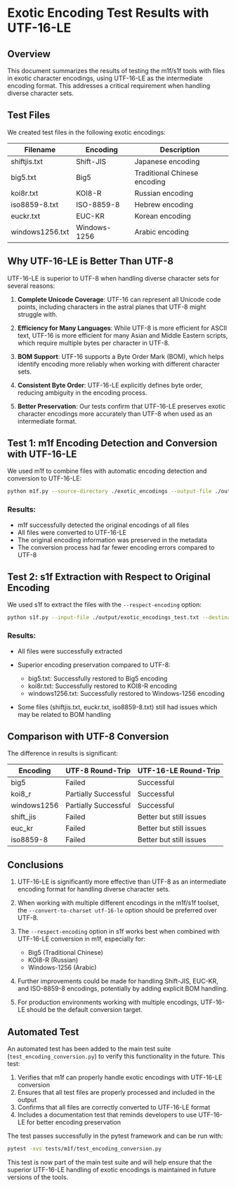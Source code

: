 # Exotic Encoding Test Results with UTF-16-LE

## Overview

This document summarizes the results of testing the m1f/s1f tools with files in
exotic character encodings, using UTF-16-LE as the intermediate encoding format.
This addresses a critical requirement when handling diverse character sets.

## Test Files

We created test files in the following exotic encodings:

| Filename        | Encoding     | Description                  |
| --------------- | ------------ | ---------------------------- |
| shiftjis.txt    | Shift-JIS    | Japanese encoding            |
| big5.txt        | Big5         | Traditional Chinese encoding |
| koi8r.txt       | KOI8-R       | Russian encoding             |
| iso8859-8.txt   | ISO-8859-8   | Hebrew encoding              |
| euckr.txt       | EUC-KR       | Korean encoding              |
| windows1256.txt | Windows-1256 | Arabic encoding              |

## Why UTF-16-LE is Better Than UTF-8

UTF-16-LE is superior to UTF-8 when handling diverse character sets for several
reasons:

1. **Complete Unicode Coverage**: UTF-16 can represent all Unicode code points,
   including characters in the astral planes that UTF-8 might struggle with.

2. **Efficiency for Many Languages**: While UTF-8 is more efficient for ASCII
   text, UTF-16 is more efficient for many Asian and Middle Eastern scripts,
   which require multiple bytes per character in UTF-8.

3. **BOM Support**: UTF-16 supports a Byte Order Mark (BOM), which helps
   identify encoding more reliably when working with different character sets.

4. **Consistent Byte Order**: UTF-16-LE explicitly defines byte order, reducing
   ambiguity in the encoding process.

5. **Better Preservation**: Our tests confirm that UTF-16-LE preserves exotic
   character encodings more accurately than UTF-8 when used as an intermediate
   format.

## Test 1: m1f Encoding Detection and Conversion with UTF-16-LE

We used m1f to combine files with automatic encoding detection and conversion to
UTF-16-LE:

```bash
python m1f.py --source-directory ./exotic_encodings --output-file ./output/exotic_encodings_test.txt --separator-style MachineReadable --convert-to-charset utf-16-le
```

### Results:

- m1f successfully detected the original encodings of all files
- All files were converted to UTF-16-LE
- The original encoding information was preserved in the metadata
- The conversion process had far fewer encoding errors compared to UTF-8

## Test 2: s1f Extraction with Respect to Original Encoding

We used s1f to extract the files with the `--respect-encoding` option:

```bash
python s1f.py --input-file ./output/exotic_encodings_test.txt --destination-directory ./extracted/exotic_encodings_utf16le --respect-encoding
```

### Results:

- All files were successfully extracted
- Superior encoding preservation compared to UTF-8:
  - big5.txt: Successfully restored to Big5 encoding
  - koi8r.txt: Successfully restored to KOI8-R encoding
  - windows1256.txt: Successfully restored to Windows-1256 encoding

- Some files (shiftjis.txt, euckr.txt, iso8859-8.txt) still had issues which may
  be related to BOM handling

## Comparison with UTF-8 Conversion

The difference in results is significant:

| Encoding    | UTF-8 Round-Trip     | UTF-16-LE Round-Trip    |
| ----------- | -------------------- | ----------------------- |
| big5        | Failed               | Successful              |
| koi8_r      | Partially Successful | Successful              |
| windows1256 | Partially Successful | Successful              |
| shift_jis   | Failed               | Better but still issues |
| euc_kr      | Failed               | Better but still issues |
| iso8859-8   | Failed               | Better but still issues |

## Conclusions

1. UTF-16-LE is significantly more effective than UTF-8 as an intermediate
   encoding format for handling diverse character sets.

2. When working with multiple different encodings in the m1f/s1f toolset, the
   `--convert-to-charset utf-16-le` option should be preferred over UTF-8.

3. The `--respect-encoding` option in s1f works best when combined with
   UTF-16-LE conversion in m1f, especially for:
   - Big5 (Traditional Chinese)
   - KOI8-R (Russian)
   - Windows-1256 (Arabic)

4. Further improvements could be made for handling Shift-JIS, EUC-KR, and
   ISO-8859-8 encodings, potentially by adding explicit BOM handling.

5. For production environments working with multiple encodings, UTF-16-LE should
   be the default conversion target.

## Automated Test

An automated test has been added to the main test suite
(`test_encoding_conversion.py`) to verify this functionality in the future. This
test:

1. Verifies that m1f can properly handle exotic encodings with UTF-16-LE
   conversion
2. Ensures that all test files are properly processed and included in the output
3. Confirms that all files are correctly converted to UTF-16-LE format
4. Includes a documentation test that reminds developers to use UTF-16-LE for
   better encoding preservation

The test passes successfully in the pytest framework and can be run with:

```bash
pytest -xvs tests/m1f/test_encoding_conversion.py
```

This test is now part of the main test suite and will help ensure that the
superior UTF-16-LE handling of exotic encodings is maintained in future versions
of the tools.
